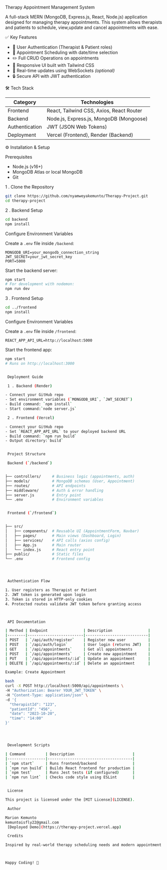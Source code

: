 
Therapy Appointment Management System

A full-stack MERN (MongoDB, Express.js, React, Node.js) application designed for managing therapy appointments. This system allows therapists and patients to schedule, view,update and cancel appointments with ease.


✅ Key Features

- 🔐 User Authentication (Therapist & Patient roles)
- 📅 Appointment Scheduling with date/time selection
- ✏️ Full CRUD Operations on appointments
- 📱 Responsive UI built with Tailwind CSS
- 🔄 Real-time updates using WebSockets *(optional)*
- 🔒 Secure API with JWT authentication


🛠 Tech Stack

| Category       | Technologies                          |
|----------------|----------------------------------------|
| Frontend       | React, Tailwind CSS, Axios, React Router |
| Backend        | Node.js, Express.js, MongoDB (Mongoose) |
| Authentication | JWT (JSON Web Tokens)                 |
| Deployment     | Vercel (Frontend), Render (Backend)   |


⚙️ Installation & Setup

 Prerequisites

- Node.js (v16+)
- MongoDB Atlas or local MongoDB
- Git

 1 . Clone the Repository

```bash
git clone https://github.com/nyamweyakemunto/Therapy-Project.git
cd therapy-project
```

 2 . Backend Setup

```bash
cd backend
npm install
```

 Configure Environment Variables

Create a `.env` file inside `/backend`:

```env
MONGODB_URI=your_mongodb_connection_string
JWT_SECRET=your_jwt_secret_key
PORT=5000
```

Start the backend server:

```bash
npm start
# For development with nodemon:
npm run dev
```

3 . Frontend Setup

```bash
cd ../frontend
npm install
```

Configure Environment Variables

Create a `.env` file inside `/frontend`:

```env
REACT_APP_API_URL=http://localhost:5000
```

Start the frontend app:

```bash
npm start
# Runs on http://localhost:3000


 Deployment Guide

 1 . Backend (Render)

- Connect your GitHub repo
- Set environment variables (`MONGODB_URI`, `JWT_SECRET`)
- Build command: `npm install`
- Start command:`node server.js`

 2 . Frontend (Vercel)

- Connect your GitHub repo
- Set `REACT_APP_API_URL` to your deployed backend URL
- Build command: `npm run build`
- Output directory:`build`


 Project Structure

 Backend (`/backend`)


├── controllers/     # Business logic (appointments, auth)
├── models/          # MongoDB schemas (User, Appointment)
├── routes/          # API endpoints
├── middleware/      # Auth & error handling
├── server.js        # Entry point
└── .env             # Environment variables


 Frontend (`/frontend`)


├── src/
│   ├── components/  # Reusable UI (AppointmentForm, Navbar)
│   ├── pages/       # Main views (Dashboard, Login)
│   ├── services/    # API calls (axios config)
│   ├── App.js       # Main router
│   └── index.js     # React entry point
├── public/          # Static files
└── .env             # Frontend config




 Authentication Flow

1. User registers as Therapist or Patient
2. JWT token is generated upon login
3. Token is stored in HTTP-only cookies
4. Protected routes validate JWT token before granting access



 API Documentation

| Method | Endpoint                | Description                |
|--------|-------------------------|----------------------------|
| POST   | `/api/auth/register`    | Register new user          |
| POST   | `/api/auth/login`       | User login (returns JWT)   |
| GET    | `/api/appointments`     | Get all appointments       |
| POST   | `/api/appointments`     | Create new appointment     |
| PUT    | `/api/appointments/:id` | Update an appointment      |
| DELETE | `/api/appointments/:id` | Delete an appointment      |

Example: Create Appointment

bash
curl -X POST http://localhost:5000/api/appointments \
-H "Authorization: Bearer YOUR_JWT_TOKEN" \
-H "Content-Type: application/json" \
-d '{
  "therapistId": "123",
  "patientId": "456",
  "date": "2023-10-20",
  "time": "14:00"
}'




 Development Scripts

| Command         | Description                          |
|-----------------|--------------------------------------|
| `npm start`     | Runs frontend/backend                |
| `npm run build` | Builds React frontend for production |
| `npm test`      | Runs Jest tests (if configured)      |
| `npm run lint`  | Checks code style using ESLint       |


 License

This project is licensed under the [MIT License](LICENSE).

 Author

Marion Kemunto 
kemuntoisfly22@gmail.com  
 [Deployed Demo](https://therapy-project.vercel.app)

 Credits

Inspired by real-world therapy scheduling needs and modern appointment management systems.



Happy Coding! 💙



